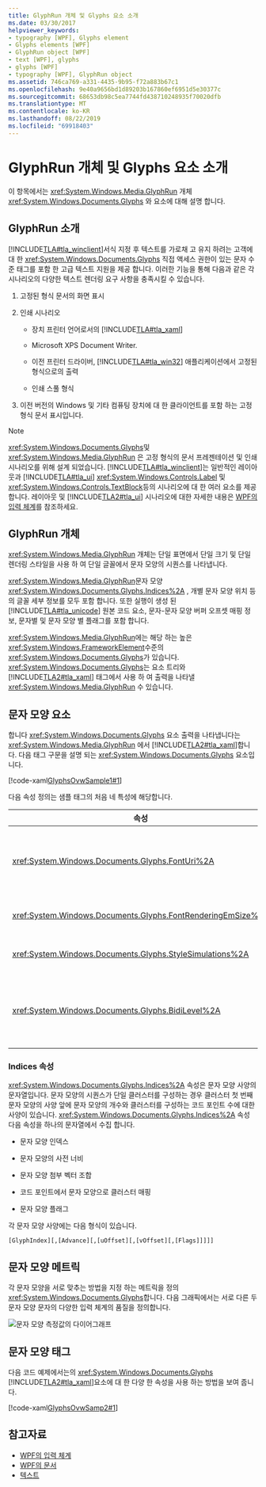 ```yaml
---
title: GlyphRun 개체 및 Glyphs 요소 소개
ms.date: 03/30/2017
helpviewer_keywords:
- typography [WPF], Glyphs element
- Glyphs elements [WPF]
- GlyphRun object [WPF]
- text [WPF], glyphs
- glyphs [WPF]
- typography [WPF], GlyphRun object
ms.assetid: 746ca769-a331-4435-9b95-f72a883b67c1
ms.openlocfilehash: 9e40a9656bd1d89203b167860ef6951d5e30377c
ms.sourcegitcommit: 68653db98c5ea7744fd438710248935f70020dfb
ms.translationtype: MT
ms.contentlocale: ko-KR
ms.lasthandoff: 08/22/2019
ms.locfileid: "69918403"
---
```

# <a name="introduction-to-the-glyphrun-object-and-glyphs-element"></a>GlyphRun 개체 및 Glyphs 요소 소개
이 항목에서는 <xref:System.Windows.Media.GlyphRun> 개체 <xref:System.Windows.Documents.Glyphs> 와 요소에 대해 설명 합니다.  

<a name="text_glyphrunovw_intro"></a>   
## <a name="introduction-to-glyphrun"></a>GlyphRun 소개  
 [!INCLUDE[TLA#tla_winclient](../../../../includes/tlasharptla-winclient-md.md)]서식 지정 후 텍스트를 가로채 고 유지 하려는 고객에 대 한 <xref:System.Windows.Documents.Glyphs> 직접 액세스 권한이 있는 문자 수준 태그를 포함 한 고급 텍스트 지원을 제공 합니다. 이러한 기능을 통해 다음과 같은 각 시나리오의 다양한 텍스트 렌더링 요구 사항을 충족시킬 수 있습니다.  
  
1. 고정된 형식 문서의 화면 표시  
  
2. 인쇄 시나리오  
  
    - 장치 프린터 언어로서의 [!INCLUDE[TLA#tla_xaml](../../../../includes/tlasharptla-xaml-md.md)]  
  
    - Microsoft XPS Document Writer.  
  
    - 이전 프린터 드라이버, [!INCLUDE[TLA#tla_win32](../../../../includes/tlasharptla-win32-md.md)] 애플리케이션에서 고정된 형식으로의 출력  
  
    - 인쇄 스풀 형식  
  
3. 이전 버전의 Windows 및 기타 컴퓨팅 장치에 대 한 클라이언트를 포함 하는 고정 형식 문서 표시입니다.  
  
> [!NOTE]
> <xref:System.Windows.Documents.Glyphs>및 <xref:System.Windows.Media.GlyphRun> 은 고정 형식의 문서 프레젠테이션 및 인쇄 시나리오를 위해 설계 되었습니다. [!INCLUDE[TLA#tla_winclient](../../../../includes/tlasharptla-winclient-md.md)]는 일반적인 레이아웃과 [!INCLUDE[TLA#tla_ui](../../../../includes/tlasharptla-ui-md.md)] <xref:System.Windows.Controls.Label> 및 <xref:System.Windows.Controls.TextBlock>등의 시나리오에 대 한 여러 요소를 제공 합니다. 레이아웃 및 [!INCLUDE[TLA2#tla_ui](../../../../includes/tla2sharptla-ui-md.md)] 시나리오에 대한 자세한 내용은 [WPF의 입력 체계](typography-in-wpf.md)를 참조하세요.  
  
<a name="text_glyphrunovw_glyphrunobject"></a>   
## <a name="the-glyphrun-object"></a>GlyphRun 개체  
 <xref:System.Windows.Media.GlyphRun> 개체는 단일 표면에서 단일 크기 및 단일 렌더링 스타일을 사용 하 여 단일 글꼴에서 문자 모양의 시퀀스를 나타냅니다.  
  
 <xref:System.Windows.Media.GlyphRun>문자 모양 <xref:System.Windows.Documents.Glyphs.Indices%2A> , 개별 문자 모양 위치 등의 글꼴 세부 정보를 모두 포함 합니다. 또한 실행이 생성 된 [!INCLUDE[TLA#tla_unicode](../../../../includes/tlasharptla-unicode-md.md)] 원본 코드 요소, 문자-문자 모양 버퍼 오프셋 매핑 정보, 문자별 및 문자 모양 별 플래그를 포함 합니다.  
  
 <xref:System.Windows.Media.GlyphRun>에는 해당 하는 높은 <xref:System.Windows.FrameworkElement>수준의 <xref:System.Windows.Documents.Glyphs>가 있습니다. <xref:System.Windows.Documents.Glyphs>는 요소 트리와 [!INCLUDE[TLA2#tla_xaml](../../../../includes/tla2sharptla-xaml-md.md)] 태그에서 사용 하 여 출력을 나타낼 <xref:System.Windows.Media.GlyphRun> 수 있습니다.  
  
<a name="text_glyphrunovw_glyphselement"></a>   
## <a name="the-glyphs-element"></a>문자 모양 요소  
 합니다 <xref:System.Windows.Documents.Glyphs> 요소 출력을 나타냅니다는 <xref:System.Windows.Media.GlyphRun> 에서 [!INCLUDE[TLA2#tla_xaml](../../../../includes/tla2sharptla-xaml-md.md)]합니다. 다음 태그 구문을 설명 되는 <xref:System.Windows.Documents.Glyphs> 요소입니다.  
  
 [!code-xaml[GlyphsOvwSample1#1](~/samples/snippets/csharp/VS_Snippets_Wpf/GlyphsOvwSample1/CS/default.xaml#1)]  
  
 다음 속성 정의는 샘플 태그의 처음 네 특성에 해당합니다.  
  
|속성|설명|  
|--------------|-----------------|  
|<xref:System.Windows.Documents.Glyphs.FontUri%2A>|응용 프로그램 .exe 나 컨테이너에서 리소스 식별자 ( [!INCLUDE[TLA#tla_uri](../../../../includes/tlasharptla-uri-md.md)]파일 이름, 웹 또는 리소스 참조)를 지정 합니다.|  
|<xref:System.Windows.Documents.Glyphs.FontRenderingEmSize%2A>|글꼴 크기를 그리기 화면 단위로 지정합니다(기본값은 .96인치).|  
|<xref:System.Windows.Documents.Glyphs.StyleSimulations%2A>|굵게 및 기울임꼴 스타일에 대한 플래그를 지정합니다.|  
|<xref:System.Windows.Documents.Glyphs.BidiLevel%2A>|양방향 레이아웃 수준을 지정합니다. 짝수 및 0 값은 왼쪽에서 오른쪽 레이아웃을 나타내며, 홀수 값은 오른쪽에서 왼쪽 레이아웃을 나타냅니다.|  
  
<a name="text_glyphrunovw_indicesproperty"></a>   
### <a name="indices-property"></a>Indices 속성  
 <xref:System.Windows.Documents.Glyphs.Indices%2A> 속성은 문자 모양 사양의 문자열입니다. 문자 모양의 시퀀스가 단일 클러스터를 구성하는 경우 클러스터 첫 번째 문자 모양의 사양 앞에 문자 모양의 개수와 클러스터를 구성하는 코드 포인트 수에 대한 사양이 있습니다. <xref:System.Windows.Documents.Glyphs.Indices%2A> 속성 다음 속성을 하나의 문자열에서 수집 합니다.  
  
- 문자 모양 인덱스  
  
- 문자 모양의 사전 너비  
  
- 문자 모양 첨부 벡터 조합  
  
- 코드 포인트에서 문자 모양으로 클러스터 매핑  
  
- 문자 모양 플래그  
  
 각 문자 모양 사양에는 다음 형식이 있습니다.  
  
 `[GlyphIndex][,[Advance][,[uOffset][,[vOffset][,[Flags]]]]]`  
  
<a name="text_glyphrunovw_glyphmetrics"></a>   
## <a name="glyph-metrics"></a>문자 모양 메트릭  
 각 문자 모양을 서로 맞추는 방법을 지정 하는 메트릭을 정의 <xref:System.Windows.Documents.Glyphs>합니다. 다음 그래픽에서는 서로 다른 두 문자 모양 문자의 다양한 입력 체계의 품질을 정의합니다.  
  
 ![문자 모양 측정값의 다이어그래프](./media/glyph-example.png "glyph_example")  
  
<a name="text_glyphrunovw_glyphsmarkup"></a>   
## <a name="glyphs-markup"></a>문자 모양 태그  
 다음 코드 예제에서는의 <xref:System.Windows.Documents.Glyphs> [!INCLUDE[TLA2#tla_xaml](../../../../includes/tla2sharptla-xaml-md.md)]요소에 대 한 다양 한 속성을 사용 하는 방법을 보여 줍니다.  
  
 [!code-xaml[GlyphsOvwSamp2#1](~/samples/snippets/csharp/VS_Snippets_Wpf/GlyphsOvwSamp2/CS/default.xaml#1)]  
  
## <a name="see-also"></a>참고자료

- [WPF의 입력 체계](typography-in-wpf.md)
- [WPF의 문서](documents-in-wpf.md)
- [텍스트](optimizing-performance-text.md)
